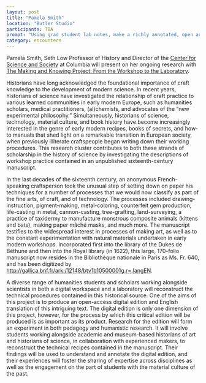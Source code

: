 ```yaml
---
layout: post
title: "Pamela Smith"
location: "Butler Studio"
participants: TBA
prompt: "Using grad student lab notes, make a richly annotated, open access critical edition of an early modern 'book of secrets' containing technical recipes and working notes."
category: encounters
---
```


Pamela Smith, Seth Low Professor of History and Director of the [Center for Science and Society](http://scienceandsociety.columbia.edu/) at Columbia will present on her ongoing research with [The Making and Knowing Project: From the Workshop to the Laboratory](http://scienceandsociety.columbia.edu/research-clusters/from-the-workshop-to-the-laboratory/).

Historians have long acknowledged the foundational importance of craft knowledge to the development of modern science.  In recent years, historians of science have investigated the relationship of craft practice to various learned communities in early modern Europe, such as humanities scholars, medical practitioners, (al)chemists, and advocates of the “new experimental philosophy.” Simultaneously, historians of science, technology, material culture, and book history have become increasingly interested in the genre of early modern recipes, books of secrets, and how-to manuals that shed light on a remarkable transition in European society, when previously illiterate craftspeople began writing down their working procedures.  This research cluster contributes to both these strands of scholarship in the history of science by investigating the descriptions of workshop practice contained in an unpublished sixteenth-century manuscript. 

In the last decades of the sixteenth century, an anonymous French-speaking craftsperson took the unusual step of setting down on paper his techniques for a number of processes that we would now classify as part of the fine arts, of craft, and of technology. The processes included drawing-instruction, pigment-making, metal-coloring, counterfeit gem production, life-casting in metal, cannon-casting, tree-grafting, land-surveying, a practice of taxidermy to manufacture monstrous composite animals (kittens and bats), making paper mâché masks, and much more. The manuscript testifies to the widespread interest in processes of making art, as well as to the constant experimentation with natural materials undertaken in early modern workshops. Incorporated first into the library of the Dukes de Béthune and then into the Royal library (in 1622), this large, 170-folio manuscript now resides in the Bibliothèque nationale in Paris as Ms. Fr. 640, and has been digitized by <http://gallica.bnf.fr/ark:/12148/btv1b10500001g.r=.langEN>.

A diverse range of humanities students and scholars working alongside scientists in both a digital workspace and a laboratory will reconstruct the technical procedures contained in this historical source.  One of the aims of this project is to produce an open-access digital edition and English translation of this intriguing text. The digital edition is only one dimension of this project, however, for the process by which this critical edition will be produced is as important as its product. Research for the edition will form an experiment in both pedagogy and humanistic research. It will involve students working alongside academic and museum-based historians of art and historians of science, in collaboration with experienced makers, to reconstruct the technical recipes contained in the manuscript. Their findings will be used to understand and annotate the digital edition, and their experiences will foster the sharing of expertise across disciplines as well as the engagement on the part of students with the material culture of the past.